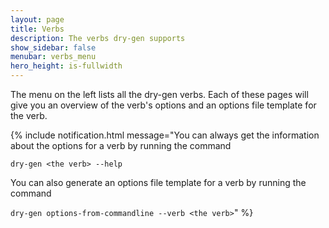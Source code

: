 ```yaml
---
layout: page
title: Verbs
description: The verbs dry-gen supports
show_sidebar: false
menubar: verbs_menu
hero_height: is-fullwidth
---
```

The  menu on the left lists all the dry-gen verbs. Each of these pages will give you an overview of the verb's options and an options file template for the verb. 

{% include notification.html 
message="You can always get the information about the options for a verb by running the command 

`dry-gen <the verb> --help` 

You can also generate an options file template for a verb by running the command 

 `dry-gen options-from-commandline --verb <the verb>`"
%} 
